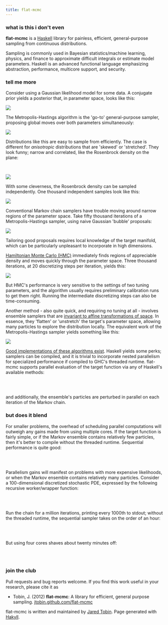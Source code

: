 ```yaml
---
title: flat-mcmc
---
```

### what is this i don't even

**flat-mcmc** is a [Haskell](http://www.haskell.org) library for painless, efficient, general-purpose sampling from continuous distributions.  

Sampling is commonly used in Bayesian statistics/machine learning, physics, and finance to approximate difficult integrals or estimate model parameters.  Haskell is an advanced functional language emphasizing abstraction, performance, multicore support, and security.

### tell me more

Consider using a Gaussian likelihood model for some data.  A conjugate prior yields a posterior that, in parameter space, looks like this:

![](img/1DGaussian.png)

The Metropolis-Hastings algorithm is the 'go-to' general-purpose sampler, proposing global moves over both parameters simultaneously:

![](img/1DGaussian_MH.png)

Distributions like this are easy to sample from efficiently. The case is different for *anisotropic* distributions that are 'skewed' or 'stretched'. They look funny; narrow and correlated, like the Rosenbrock density on the plane:

<br>
<script src="https://gist.github.com/3865828.js?file=gistfile1.hs"></script>

![](img/Rosenbrock.png)

With some cleverness, the Rosenbrock density can be sampled independently.  One thousand independent samples look like this:

![](img/Rosenbrock_IND.png)

Conventional Markov chain samplers have trouble moving around narrow regions of the parameter space.  Take fifty thousand iterations of a Metropolis-Hastings sampler, using naive Gaussian 'bubble' proposals: 

![](img/Rosenbrock_MH.png)

Tailoring good proposals requires local knowledge of the target manifold, which can be particularly unpleasant to incorporate in high dimensions. 

[Hamiltonian Monte Carlo (HMC)](http://github.com/jtobin/hasty-hamiltonian) immediately finds regions of appreciable density and moves quickly through the parameter space.  Three thousand iterations, at 20 discretizing steps per iteration, yields this:

![](img/Rosenbrock_HMC.png)

But HMC's performance is very sensitive to the settings of two tuning parameters, and the algorithm usually requires preliminary calibration runs to get them right.  Running the intermediate discretizing steps can also be time-consuming.  

Another method - also quite quick, and requiring no tuning at all - involves ensemble samplers that are [invariant to affine transformations of space](http://msp.org/camcos/2010/5-1/p04.xhtml).  In essence, they 'flatten' or 'unstretch' the target's parameter space, allowing many particles to explore the distribution locally.  The equivalent work of the Metropolis-Hastings sampler yields something like this:

![](img/Rosenbrock_AIE.png)

[Good implementations of these algorithms exist](http://dan.iel.fm/emcee/).  Haskell yields some perks; samplers can be compiled, and it is trivial to incorporate nested parallelism for specialized performance if compiled to GHC's threaded runtime.  flat-mcmc supports parallel evaluation of the target function via any of Haskell's available methods:

<br>
<script src="https://gist.github.com/3865601.js?file=gistfile1.hs"></script>
<br>

and additionally, the ensemble's particles are perturbed in parallel on each iteration of the Markov chain.  

### but does it blend

For smaller problems, the overhead of scheduling parallel computations will outweigh any gains made from using multiple cores.  If the target function is fairly simple, or if the Markov ensemble contains relatively few particles, then it's better to compile without the threaded runtime.  Sequential performance is quite good: 

<br>
<script src="https://gist.github.com/3865854.js?file=gistfile1.txt"></script>
<br>

Parallelism gains will manifest on problems with more expensive likelihoods, or when the Markov ensemble contains relatively many particles.  Consider a 100-dimensional discretized stochastic PDE, expressed by the following recursive worker/wrapper function:

<br>
<script src="https://gist.github.com/4028961.js?file=gistfile1.hs"></script>
<br>

Run the chain for a million iterations, printing every 1000th to stdout; without the threaded runtime, the sequential sampler takes on the order of an hour:

<br>
<script src="https://gist.github.com/4029008.js?file=gistfile1.txt"></script>
</br>

But using four cores shaves about twenty minutes off:

<br>
<script src="https://gist.github.com/4029005.js?file=gistfile1.txt"></script>
<br>


### join the club

Pull requests and bug reports welcome.  If you find this work useful in your research, please cite it as 

*   Tobin, J. (2012) **flat-mcmc**: A library for efficient, general purpose sampling.  [jtobin.github.com/flat-mcmc](jtobin.github.com/flat-mcmc)

flat-mcmc is written and maintained by [Jared Tobin](http://jtobin.ca).  Page generated with [Hakyll](http://jaspervdj.be/hakyll/).

